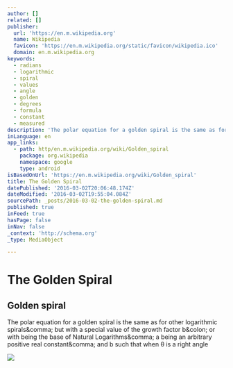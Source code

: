 ```yaml
---
author: []
related: []
publisher:
  url: 'https://en.m.wikipedia.org'
  name: Wikipedia
  favicon: 'https://en.m.wikipedia.org/static/favicon/wikipedia.ico'
  domain: en.m.wikipedia.org
keywords:
  - radians
  - logarithmic
  - spiral
  - values
  - angle
  - golden
  - degrees
  - formula
  - constant
  - measured
description: 'The polar equation for a golden spiral is the same as for other logarithmic spirals, but with a special value of the growth factor b: or with being the base of Natural Logarithms, a being an arbitrary positive real constant, and b such that when θ is a right angle'
inLanguage: en
app_links:
  - path: http/en.m.wikipedia.org/wiki/Golden_spiral
    package: org.wikipedia
    namespace: google
    type: android
isBasedOnUrl: 'https://en.m.wikipedia.org/wiki/Golden_spiral'
title: The Golden Spiral
datePublished: '2016-03-02T20:06:48.174Z'
dateModified: '2016-03-02T19:55:04.084Z'
sourcePath: _posts/2016-03-02-the-golden-spiral.md
published: true
inFeed: true
hasPage: false
inNav: false
_context: 'http://schema.org'
_type: MediaObject

---
```

# The Golden Spiral

<article style=""><h1>Golden spiral</h1><p>The polar equation for a golden spiral is the same as for other logarithmic spirals&amp;comma; but with a special value of the growth factor b&amp;colon; or with being the base of Natural Logarithms&amp;comma; a being an arbitrary positive real constant&amp;comma; and b such that when θ is a right angle</p><img src="https://upload.wikimedia.org/math/9/8/1/981b70c7380db580e0bf8e10d815e006.png" /></article>